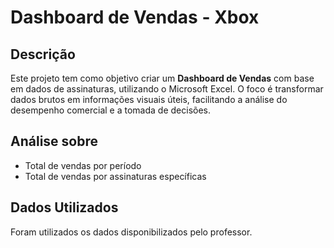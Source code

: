 # Dashboard de Vendas - Xbox

## Descrição

Este projeto tem como objetivo criar um **Dashboard de Vendas** com base em dados de assinaturas, utilizando o Microsoft Excel. O foco é transformar dados brutos em informações visuais úteis, facilitando a análise do desempenho comercial e a tomada de decisões.

## Análise sobre

- Total de vendas por período
- Total de vendas por assinaturas específicas

## Dados Utilizados
Foram utilizados os dados disponibilizados pelo professor.

